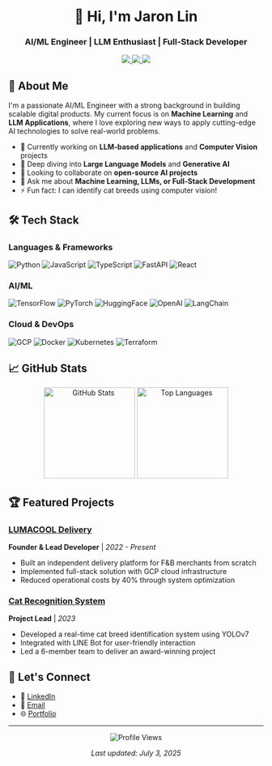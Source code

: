 <h1 align="center">👋 Hi, I'm Jaron Lin</h1>
<h3 align="center">AI/ML Engineer | LLM Enthusiast | Full-Stack Developer</h3>

<div align="center">
  <a href="https://www.linkedin.com/in/jason-lin-896055125/">
    <img src="https://img.shields.io/badge/LinkedIn-Connect-blue?style=for-the-badge&logo=linkedin">
  </a>
  <a href="mailto:sheep52031@gmail.com">
    <img src="https://img.shields.io/badge/Email-Contact%20Me-red?style=for-the-badge&logo=gmail">
  </a>
  <a href="https://sheep52031.github.io/en/portfolio">
    <img src="https://img.shields.io/badge/Portfolio-View%20My%20Work-6e5494?style=for-the-badge">
  </a>
</div>

## 🚀 About Me

I'm a passionate AI/ML Engineer with a strong background in building scalable digital products. My current focus is on **Machine Learning** and **LLM Applications**, where I love exploring new ways to apply cutting-edge AI technologies to solve real-world problems.

- 🔭 Currently working on **LLM-based applications** and **Computer Vision** projects
- 🌱 Deep diving into **Large Language Models** and **Generative AI**
- 👯 Looking to collaborate on **open-source AI projects**
- 💬 Ask me about **Machine Learning, LLMs, or Full-Stack Development**
- ⚡ Fun fact: I can identify cat breeds using computer vision!

## 🛠️ Tech Stack

### Languages & Frameworks
![Python](https://img.shields.io/badge/Python-3776AB?style=flat&logo=python&logoColor=white)
![JavaScript](https://img.shields.io/badge/JavaScript-F7DF1E?style=flat&logo=javascript&logoColor=black)
![TypeScript](https://img.shields.io/badge/TypeScript-3178C6?style=flat&logo=typescript&logoColor=white)
![FastAPI](https://img.shields.io/badge/FastAPI-009688?style=flat&logo=fastapi&logoColor=white)
![React](https://img.shields.io/badge/React-61DAFB?style=flat&logo=react&logoColor=black)

### AI/ML
![TensorFlow](https://img.shields.io/badge/TensorFlow-FF6F00?style=flat&logo=tensorflow&logoColor=white)
![PyTorch](https://img.shields.io/badge/PyTorch-EE4C2C?style=flat&logo=pytorch&logoColor=white)
![HuggingFace](https://img.shields.io/badge/HuggingFace-FFD43B?style=flat&logo=huggingface&logoColor=black)
![OpenAI](https://img.shields.io/badge/OpenAI-412991?style=flat&logo=openai&logoColor=white)
![LangChain](https://img.shields.io/badge/LangChain-FF6B6B?style=flat)

### Cloud & DevOps
![GCP](https://img.shields.io/badge/Google_Cloud-4285F4?style=flat&logo=google-cloud&logoColor=white)
![Docker](https://img.shields.io/badge/Docker-2496ED?style=flat&logo=docker&logoColor=white)
![Kubernetes](https://img.shields.io/badge/Kubernetes-326CE5?style=flat&logo=kubernetes&logoColor=white)
![Terraform](https://img.shields.io/badge/Terraform-7B42BC?style=flat&logo=terraform&logoColor=white)

## 📈 GitHub Stats

<div align="center">
  <img height="180em" src="https://github-readme-stats.vercel.app/api?username=sheep52031&show_icons=true&theme=radical&include_all_commits=true&count_private=true" alt="GitHub Stats" />
  <img height="180em" src="https://github-readme-stats.vercel.app/api/top-langs/?username=sheep52031&layout=compact&langs_count=8&theme=radical" alt="Top Languages" />
</div>


## 🏆 Featured Projects

### [LUMACOOL Delivery](https://www.lumacool.com/)
**Founder & Lead Developer** | *2022 - Present*
- Built an independent delivery platform for F&B merchants from scratch
- Implemented full-stack solution with GCP cloud infrastructure
- Reduced operational costs by 40% through system optimization

### [Cat Recognition System](https://www.youtube.com/watch?v=Eq3Okb1ZOJg)
**Project Lead** | *2023*
- Developed a real-time cat breed identification system using YOLOv7
- Integrated with LINE Bot for user-friendly interaction
- Led a 6-member team to deliver an award-winning project

## 🤝 Let's Connect
- 💼 [LinkedIn](https://www.linkedin.com/in/jason-lin-896055125/)
- 📧 [Email](mailto:sheep52031@gmail.com)
- 🌐 [Portfolio](https://sheep52031.github.io/en/portfolio)

---

<p align="center">
  <img src="https://komarev.com/ghpvc/?username=sheep52031&style=flat-square&color=blue" alt="Profile Views"/>
</p>

<p align="center">
  <em>Last updated: July 3, 2025</em>
</p>
